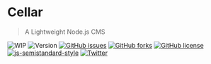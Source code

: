 # Cellar
> A Lightweight Node.js CMS

![WIP](https://img.shields.io/badge/status-WIP-red.svg?style=flat) ![Version](https://img.shields.io/badge/version-0.0.1-blue.svg?style=flat) [![GitHub issues](https://img.shields.io/github/issues/kmddigital/cellar.svg?style=flat)](https://github.com/kmddigital/cellar/issues) [![GitHub forks](https://img.shields.io/github/forks/kmddigital/cellar.svg?style=flat)](https://github.com/kmddigital/cellar/network) [![GitHub license](https://img.shields.io/badge/license-MIT-blue.svg?style=flat)](https://raw.githubusercontent.com/kmddigital/cellar/master/LICENSE)  [![js-semistandard-style](https://img.shields.io/badge/code%20style-semistandard-brightgreen.svg?style=flat)](https://github.com/Flet/semistandard) [![Twitter](https://img.shields.io/twitter/url/https/github.com/kmddigital/cellar.svg?style=social)](https://twitter.com/intent/tweet?text=Cellar%3A%20A%20Lightweight%20Node.js%20CMS%20https%3A%2F%2Fgithub.com%2Fkmddigital%2Fcellar)
